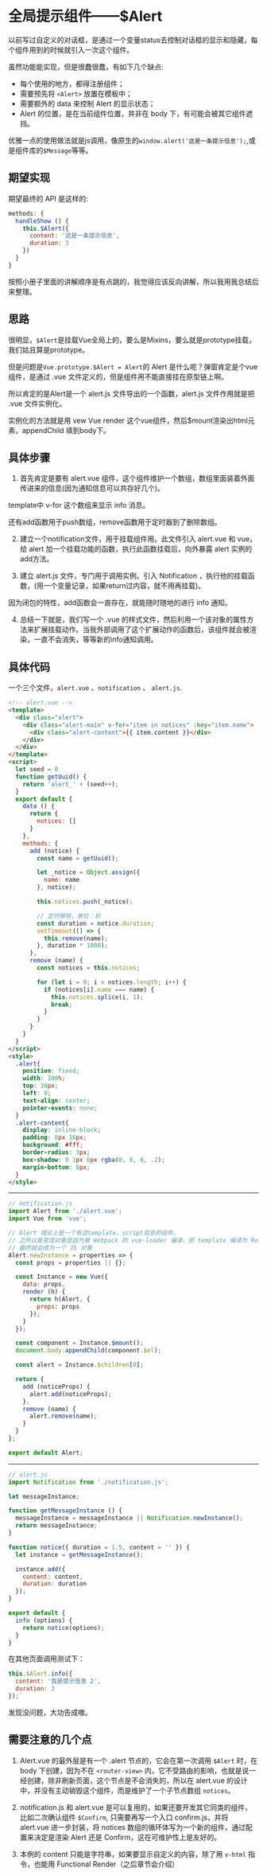 # 全局提示组件——$Alert

以前写过自定义的对话框，是通过一个变量status去控制对话框的显示和隐藏，每个组件用到的时候就引入一次这个组件。  

虽然功能能实现，但是很蠢很蠢，有如下几个缺点:
* 每个使用的地方，都得注册组件；
* 需要预先将 `<Alert>` 放置在模板中；
* 需要额外的 data 来控制 Alert 的显示状态；
* Alert 的位置，是在当前组件位置，并非在 body 下，有可能会被其它组件遮挡。

优雅一点的使用做法就是js调用，像原生的`window.alert('这是一条提示信息');`,或是组件库的`$Message`等等。

## 期望实现

期望最终的 API 是这样的:
```js
methods: {
  handleShow () {
    this.$Alert({
      content: '这是一条提示信息',
      duration: 3
    })
  }
}
```
按照小册子里面的讲解顺序是有点跳的，我觉得应该反向讲解，所以我用我总结后来整理。

## 思路
很明显，`$Alert`是挂载Vue全局上的，要么是Mixins，要么就是prototype挂载，我们姑且算是prototype。  

但是问题是`Vue.prototype.$Alert = Alert`的 Alert 是什么呢？弹窗肯定是个vue组件，是通过 .vue 文件定义的，但是组件用不能直接挂在原型链上啊。

所以肯定的是Alert是一个 alert.js 文件导出的一个函数，alert.js 文件作用就是把 .vue 文件实例化。

实例化的方法就是用 vew Vue render 这个vue组件，然后$mount渲染出html元素，appendChild 填到body下。

## 具体步骤

1. 首先肯定是要有 alert.vue 组件，这个组件维护一个数组，数组里面装着外面传进来的信息(因为通知信息可以共存好几个)。

template中 v-for 这个数组来显示 info 消息。

还有add函数用于push数组，remove函数用于定时器到了删除数组。

2. 建立一个notification文件，用于挂载组件用。此文件引入 alert.vue 和 vue，给 alert 加一个挂载功能的函数，执行此函数挂载后，向外暴露 alert 实例的add方法。

3. 建立 alert.js 文件，专门用于调用实例。引入 Notification ，执行他的挂载函数，(用一个变量记录，如果return过内容，就不用再挂载)。

因为闭包的特性，add函数会一直存在，就能随时随地的进行 info 通知。

4. 总结一下就是，我们写一个 .vue 的样式文件，然后利用一个该对象的属性方法来扩展挂载动作。当我外部调用了这个扩展动作的函数后，该组件就会被渲染，一直不会消失，等等新的info通知调用。

## 具体代码
一个三个文件，`alert.vue` 、`notification` 、 `alert.js`.
```html
<!-- alert.vue -->
<template>
  <div class="alert">
    <div class="alert-main" v-for="item in notices" :key="item.name">
      <div class="alert-content">{{ item.content }}</div>
    </div>
  </div>
</template>
<script>
  let seed = 0
  function getUuid() {
    return 'alert_' + (seed++);
  }
  export default {
    data () {
      return {
        notices: []
      }
    },
    methods: {
      add (notice) {
        const name = getUuid();

        let _notice = Object.assign({
          name: name
        }, notice);

        this.notices.push(_notice);

        // 定时移除，单位：秒
        const duration = notice.duration;
        setTimeout(() => {
          this.remove(name);
        }, duration * 1000);
      },
      remove (name) {
        const notices = this.notices;

        for (let i = 0; i < notices.length; i++) {
          if (notices[i].name === name) {
            this.notices.splice(i, 1);
            break;
          }
        }
      }
    }
  }
</script>
<style>
  .alert{
    position: fixed;
    width: 100%;
    top: 16px;
    left: 0;
    text-align: center;
    pointer-events: none;
  }
  .alert-content{
    display: inline-block;
    padding: 8px 16px;
    background: #fff;
    border-radius: 3px;
    box-shadow: 0 1px 6px rgba(0, 0, 0, .2);
    margin-bottom: 8px;
  }
</style>
```
***
```js
// notification.js
import Alert from './alert.vue';
import Vue from 'vue';

// Alert 理论上是一个有这template，script信息的组件。
// 之所以能变成对象是因为被 Webpack 的 vue-loader 编译，把 template 编译为 Render 函数
// 最终就会成为一个 JS 对象
Alert.newInstance = properties => {
  const props = properties || {};

  const Instance = new Vue({
    data: props,
    render (h) {
      return h(Alert, {
        props: props
      });
    }
  });

  const component = Instance.$mount();
  document.body.appendChild(component.$el);

  const alert = Instance.$children[0];

  return {
    add (noticeProps) {
      alert.add(noticeProps);
    },
    remove (name) {
      alert.remove(name);
    }
  }
};

export default Alert;
```
***
```js
// alert.js
import Notification from './notification.js';

let messageInstance;

function getMessageInstance () {
  messageInstance = messageInstance || Notification.newInstance();
  return messageInstance;
}

function notice({ duration = 1.5, content = '' }) {
  let instance = getMessageInstance();

  instance.add({
    content: content,
    duration: duration
  });
}

export default {
  info (options) {
    return notice(options);
  }
}
```

在其他页面调用测试下：
```js
this.$Alert.info({
  content: '我是提示信息 2',
  duration: 3
});`
```
发现没问题，大功告成嗷。

## 需要注意的几个点

1. Alert.vue 的最外层是有一个 .alert 节点的，它会在第一次调用 `$Alert` 时，在 body 下创建，因为不在 `<router-view>` 内，它不受路由的影响，也就是说一经创建，除非刷新页面，这个节点是不会消失的，所以在 alert.vue 的设计中，并没有主动销毁这个组件，而是维护了一个子节点数组 `notices`。

2. notification.js 和 alert.vue 是可以复用的，如果还要开发其它同类的组件，比如二次确认组件 `$Confirm`, 只需要再写一个入口 confirm.js，并将 alert.vue 进一步封装，将 notices 数组的循环体写为一个新的组件，通过配置来决定是渲染 Alert 还是 Confirm，这在可维护性上是友好的。

3. 本例的 content 只能是字符串，如果要显示自定义的内容，除了用 `v-html` 指令，也能用 Functional Render（之后章节会介绍）


